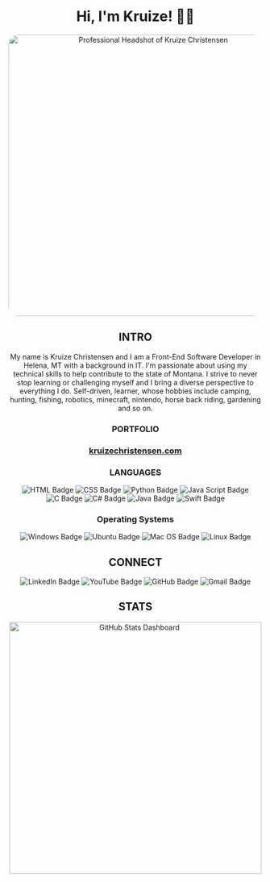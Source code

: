 <!---
Tech-Wizz/Tech-Wizz is a ✨ special ✨ repository because its `README.md` (this file) appears on your GitHub profile.
You can click the Preview link to take a look at your changes.
--->

<h1 align='center'>Hi, I'm Kruize! 👋🏻 </h1>

<div align='center'><img src='https://www.kruizechristensen.com/images/KruizeChristensen.png' alt='Professional Headshot of Kruize Christensen' style='border-radius: 20px;' height='559' width='559'></div>

<h2 align='center'>INTRO</h2>

<p align='center'>
    My name is Kruize Christensen and I am a Front-End Software Developer in Helena, MT with a background in IT. I'm passionate about using my technical skills to help contribute to the state of Montana. I strive to never stop learning or challenging myself and I bring a diverse perspective to everything I do. Self-driven, learner,  whose hobbies include camping, hunting, fishing, robotics, minecraft, nintendo, horse back riding, gardening and so on.
</p>

<h3 align='center'>PORTFOLIO<h3>
<p align='center'>
    <a href='https://www.davidthedev.tech'>kruizechristensen.com</a>
</p>

<h3 align='center'>LANGUAGES</h3>
<p align='center'>
    <img src="https://img.shields.io/badge/HTML-e34c26?style=for-the-badge&logo=html5&logoColor=white" alt="HTML Badge">
    <img src="https://img.shields.io/badge/CSS-563d7c?&style=for-the-badge&logo=css3&logoColor=white" alt="CSS Badge">
    <img src="https://img.shields.io/badge/Python-3776AB?style=for-the-badge&logo=python&logoColor=white" alt="Python Badge">
    <img src="https://img.shields.io/badge/JavaScript-F7DF1E?style=for-the-badge&logo=javascript&logoColor=black" alt="Java Script Badge">
    <img src="https://img.shields.io/badge/C-00599C?style=for-the-badge&logo=c&logoColor=white" alt="C Badge">
    <img src="https://img.shields.io/badge/C%23-239120?style=for-the-badge&logo=c-sharp&logoColor=white" alt="C# Badge">
    <img src="https://img.shields.io/badge/Java-ED8B00?style=for-the-badge&logo=openjdk&logoColor=white" alt="Java Badge">
    <img src="https://img.shields.io/badge/Swift-FA7343?style=for-the-badge&logo=swift&logoColor=white" alt="Swift Badge">
</p>

<h3 align='center'>Operating Systems</h3>

<p align='center'>
    <img src="https://img.shields.io/badge/Windows-0078D6?style=for-the-badge&logo=windows&logoColor=white" alt="Windows Badge">
    <img src="https://img.shields.io/badge/Ubuntu-E95420?style=for-the-badge&logo=ubuntu&logoColor=white" alt="Ubuntu Badge">
    <img src="https://img.shields.io/badge/mac%20os-000000?style=for-the-badge&logo=apple&logoColor=white" alt="Mac OS Badge">
    <img src="https://img.shields.io/badge/Linux-FCC624?style=for-the-badge&logo=linux&logoColor=black" alt="Linux Badge">

</p>

<h2 align='center'>CONNECT</h2>

<p align='center'>
    <a href='https://www.linkedin.com/in/kruize-christensen/' target='_blank' style='color: inherit; text-decoration: none;'><img src="https://img.shields.io/badge/LinkedIn-0077B5?style=for-the-badge&logo=linkedin&logoColor=white" alt="LinkedIn Badge"></a>
    <a href='https://www.youtube.com/channel/UCUPhyAyXVj7udb1Ab67b_Sw' target='_blank' style='color: inherit; text-decoration: none;'><img src="https://img.shields.io/badge/YouTube-FF0000?style=for-the-badge&logo=youtube&logoColor=white" alt="YouTube Badge"></a>
    <a href='https://github.com/Tech-Wizz' target='_blank' style='color: inherit; text-decoration: none;'><img src="https://img.shields.io/badge/GitHub-100000?style=for-the-badge&logo=github&logoColor=white" alt="GitHub Badge"></a>
    <a href='mailto:christensen.kruize@gmail.com?Subject=Greetings!' target='_blank' style='color: inherit; text-decoration: none;'><img src="https://img.shields.io/badge/Gmail-D14836?style=for-the-badge&logo=gmail&logoColor=white" alt="Gmail Badge"></a>
</p>

<h2 align='center'>STATS</h2>

<p align='center'>
    <img src="https://github-readme-stats-kruizes-projects.vercel.app/api?username=Tech-Wizz&count_private=true&show_icons=true?theme=shadow_green" width="500" alt="GitHub Stats Dashboard">
</p>
<!---
<p align='center'>
    <img src="https://github-readme-stats-kruizes-projects.vercel.app/api/top-langs/?username=Tech-Wizz" width="350" alt="Most Used Languages Dashboard">
</p>
<h3 align='center'>BADGES</h3>
<p align='center'>
    <img src="https://www.kruizechristensen.com/images/badges/active-directory-domain-services.svg" alt="Badge 1">
    <img src="https://www.kruizechristensen.com/images/badges/7-challenge-project-develop-branching-and-looping-structures-in-csharp.svg" alt="Badge 2" style="width: 80px; height: 80px;">
    <img src="https://www.kruizechristensen.com/images/badges/add-logic-c-sharp-console-applications.svg" alt="Badge 3" style="width: 80px; height: 80px;">
    <img src="https://www.kruizechristensen.com/images/badges/begin-python-coding-minecraft-makecode-azure-notebooks.svg" alt="Badge 4" style="width: 80px; height: 80px;">
</p>
<p align='center'>
    <img src="https://www.kruizechristensen.com/images/KruizeChristensen.png" alt="Badge 5" style="width: 80px; height: 80px;">
    <img src="https://www.kruizechristensen.com/images/badges/active-directory-domain-services.svg" alt="Badge 6" style="width: 80px; height: 80px;">
    <img src="https://www.kruizechristensen.com/images/badges/active-directory-domain-services.svg" alt="Badge 7" style="width: 80px; height: 80px;">
    <img src="https://www.kruizechristensen.com/images/badges/active-directory-domain-services.svg" alt="Badge 8" style="width: 80px; height: 80px;">
</p>


--->
